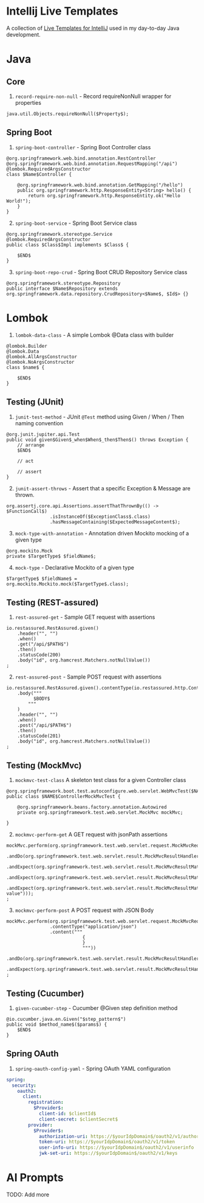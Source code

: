# Intellij Live Templates

A collection of [Live Templates for IntelliJ](https://www.jetbrains.com/help/idea/using-live-templates.html) used in my day-to-day Java development.

# Java

## Core

1. `record-require-non-null` - Record requireNonNull wrapper for properties

```
java.util.Objects.requireNonNull($Property$);
```

## Spring Boot

1. `spring-boot-controller` - Spring Boot Controller class

```
@org.springframework.web.bind.annotation.RestController
@org.springframework.web.bind.annotation.RequestMapping("/api")
@lombok.RequiredArgsConstructor
class $Name$Controller {

    @org.springframework.web.bind.annotation.GetMapping("/hello")
    public org.springframework.http.ResponseEntity<String> hello() {
        return org.springframework.http.ResponseEntity.ok("Hello World!");
    }
}
```

2. `spring-boot-service` - Spring Boot Service class

```
@org.springframework.stereotype.Service
@lombok.RequiredArgsConstructor
public class $Class$Impl implements $Class$ {

    $END$
}
```

3. `spring-boot-repo-crud` - Spring Boot CRUD Repository Service class

```
@org.springframework.stereotype.Repository
public interface $Name$Repository extends org.springframework.data.repository.CrudRepository<$Name$, $Id$> {}
```

# Lombok

1. `lombok-data-class` - A simple Lombok @Data class with builder

```
@lombok.Builder
@lombok.Data
@lombok.AllArgsConstructor
@lombok.NoArgsConstructor
class $name$ {
    
    $END$
}
```

## Testing (JUnit)

1. `junit-test-method` - JUnit `@Test` method using Given / When / Then naming convention

```
@org.junit.jupiter.api.Test
public void given$Given$_when$When$_then$Then$() throws Exception {
    // arrange
    $END$
    
    // act
    
    // assert
}
```

2. `junit-assert-throws` - Assert that a specific Exception & Message are thrown.

```
org.assertj.core.api.Assertions.assertThatThrownBy(() -> $FunctionCall$)
                .isInstanceOf($ExceptionClass$.class)
                .hasMessageContaining($ExpectedMessageContent$);
```

3. `mock-type-with-annotation` - Annotation driven Mockito mocking of a given type 

```
@org.mockito.Mock
private $TargetType$ $fieldName$;
```

4. `mock-type` - Declarative Mockito of a given type

```
$TargetType$ $fieldName$ = org.mockito.Mockito.mock($TargetType$.class);
```

## Testing (REST-assured)

1. `rest-assured-get` - Sample GET request with assertions

```
io.restassured.RestAssured.given()
    .header("", "")
    .when()
    .get("/api/$PATH$")
    .then()
    .statusCode(200)
    .body("id", org.hamcrest.Matchers.notNullValue())
;
```

2. `rest-assured-post` - Sample POST request with assertions

```
io.restassured.RestAssured.given().contentType(io.restassured.http.ContentType.JSON)
    .body("""
          $BODY$
        """
    )
    .header("", "")
    .when()
    .post("/api/$PATH$")
    .then()
    .statusCode(201)
    .body("id", org.hamcrest.Matchers.notNullValue())
;
```

## Testing (MockMvc)

1. `mockmvc-test-class` A skeleton test class for a given Controller class

```
@org.springframework.boot.test.autoconfigure.web.servlet.WebMvcTest($NAME$Controller.class)
public class $NAME$ControllerMockMvcTest {

    @org.springframework.beans.factory.annotation.Autowired
    private org.springframework.test.web.servlet.MockMvc mockMvc;
    
}
```

2. `mockmvc-perform-get` A GET request with jsonPath assertions

```
mockMvc.perform(org.springframework.test.web.servlet.request.MockMvcRequestBuilders.get("/$PATH$"))
        .andDo(org.springframework.test.web.servlet.result.MockMvcResultHandlers.print())
        .andExpect(org.springframework.test.web.servlet.result.MockMvcResultMatchers.status().isOk())
        .andExpect(org.springframework.test.web.servlet.result.MockMvcResultMatchers.content().contentType("application/json"))
        .andExpect(org.springframework.test.web.servlet.result.MockMvcResultMatchers.jsonPath("$.id").value(org.hamcrest.CoreMatchers.is("some-value")));
;
```

3. `mockmvc-perform-post` A POST request with JSON Body

```
mockMvc.perform(org.springframework.test.web.servlet.request.MockMvcRequestBuilders.post("/$PATH$")
                .contentType("application/json")
                .content("""
                            {
                            }
                            """))
        .andDo(org.springframework.test.web.servlet.result.MockMvcResultHandlers.print())
        .andExpect(org.springframework.test.web.servlet.result.MockMvcResultHandlers.status().isNoContent())
;
```

## Testing (Cucumber)

1. `given-cucumber-step` - Cucumber @Given step definition method

```
@io.cucumber.java.en.Given("$step_pattern$")
public void $method_name$($params$) {
    $END$
}
```


## Spring OAuth

1. `spring-oauth-config-yaml` - Spring OAuth YAML configuration

```yaml
spring:
  security:
    oauth2:
      client:
        registration:
          $Provider$:
            client-id: $clientId$
            client-secret: $clientSecret$
        provider:
          $Provider$:
            authorization-uri: https://$yourIdpDomain$/oauth2/v1/authorize
            token-uri: https://$yourIdpDomain$/oauth2/v1/token
            user-info-uri: https://$yourIdpDomain$/oauth2/v1/userinfo
            jwk-set-uri: https://$yourIdpDomain$/oauth2/v1/keys
```

# AI Prompts

TODO: Add more
